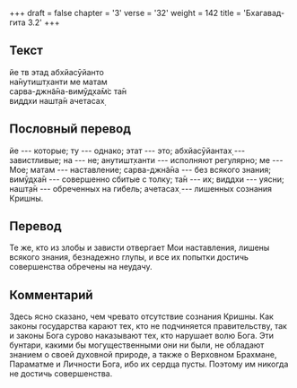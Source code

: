 +++
draft = false
chapter = '3'
verse = '32'
weight = 142
title = 'Бхагавад-гита 3.2'
+++
## Текст

йе тв этад абхйасӯйанто  
на̄нутишт̣ханти ме матам  
сарва-джн̃а̄на-вимӯд̣ха̄м̇с та̄н  
виддхи нашт̣а̄н ачетасах̣

## Пословный перевод

йе --- которые; ту --- однако; этат --- это; абхйасӯйантах̣ ---
завистливые; на --- не; анутишт̣ханти --- исполняют регулярно; ме ---
Мое; матам --- наставление; сарва-джн̃а̄на --- без всякого знания;
вимӯд̣ха̄н --- совершенно сбитые с толку; та̄н --- их; виддхи --- уясни;
нашт̣а̄н --- обреченных на гибель; ачетасах̣ --- лишенных сознания Кришны.

## Перевод

Те же, кто из злобы и зависти отвергает Мои наставления, лишены всякого
знания, безнадежно глупы, и все их попытки достичь совершенства обречены
на неудачу.

## Комментарий

Здесь ясно сказано, чем чревато отсутствие сознания Кришны. Как законы
государства карают тех, кто не подчиняется правительству, так и законы
Бога сурово наказывают тех, кто нарушает волю Бога. Эти бунтари, какими
бы могущественными они ни были, не обладают знанием о своей духовной
природе, а также о Верховном Брахмане, Параматме и Личности Бога, ибо их
сердца пусты. Поэтому им никогда не достичь совершенства.
